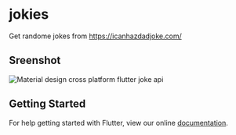 # jokies

Get randome jokes from https://icanhazdadjoke.com/

## Sreenshot

![Material design cross platform flutter joke api](https://user-images.githubusercontent.com/24621701/41268315-5b9e3a22-6df7-11e8-8436-b0f0d1fba4ab.gif)

## Getting Started

For help getting started with Flutter, view our online
[documentation](https://flutter.io/).

